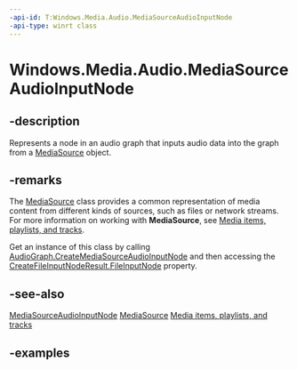 ```yaml
---
-api-id: T:Windows.Media.Audio.MediaSourceAudioInputNode
-api-type: winrt class
---
```


<!-- Class syntax.
public class MediaSourceAudioInputNode : IClosable, IAudioInputNode, IAudioInputNode2, IAudioNode
-->

# Windows.Media.Audio.MediaSourceAudioInputNode

## -description
Represents a node in an audio graph that inputs audio data into the graph from a [MediaSource](../windows.media.core/mediasource.md) object.

## -remarks
The [MediaSource](../windows.media.core/mediasource.md) class provides a common representation of media content from different kinds of sources, such as files or network streams. For more information on working with **MediaSource**, see [Media items, playlists, and tracks](https://docs.microsoft.com/windows/uwp/audio-video-camera/media-playback-with-mediasource).

Get an instance of this class by calling [AudioGraph.CreateMediaSourceAudioInputNode](audiograph_createmediasourceaudioinputnodeasync_989225096.md) and then accessing the [CreateFileInputNodeResult.FileInputNode](createaudiofileinputnoderesult_fileinputnode.md) property.

## -see-also
[MediaSourceAudioInputNode](mediasourceaudioinputnode.md)
[MediaSource](../windows.media.core/mediasource.md)
[Media items, playlists, and tracks](https://docs.microsoft.com/windows/uwp/audio-video-camera/media-playback-with-mediasource)

## -examples

